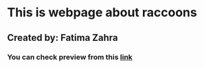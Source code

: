 # This is webpage about raccoons 
## Created by: Fatima Zahra 

### You can check preview from this [link](https://fatimazahra13.github.io/)
